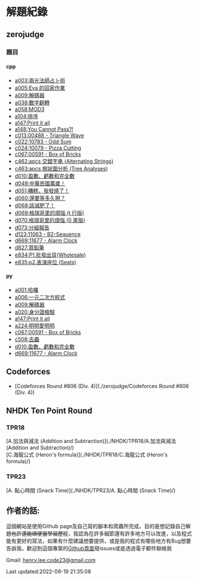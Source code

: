 # 解題紀錄

## zerojudge

### 題目

#### cpp

- [a003:兩光法師占卜術](./zerojudge/a003)
- [a005:Eva 的回家作業](./zerojudge/a005)
- [a009:解碼器](./zerojudge/a009)
- [a038:數字翻轉](./zerojudge/a038)
- [a058:MOD3](./zerojudge/a058)
- [a104:排序](./zerojudge/a104)
- [a147:Print it all](./zerojudge/a147)
- [a148:You Cannot Pass?!](./zerojudge/a148)
- [c013:00488 - Triangle Wave](./zerojudge/c013)
- [c022:10783 - Odd Sum](./zerojudge/c022)
- [c024:10079 - Pizza Cutting](./zerojudge/c024)
- [c067:00591 - Box of Bricks](./zerojudge/c067)
- [c462:apcs 交錯字串 (Alternating Strings)](./zerojudge/c462)
- [c463:apcs 樹狀圖分析 (Tree Analyses)](./zerojudge/c463)
- [d010:盈數、虧數和完全數](./zerojudge/d010)
- [d049:中華民國萬歲！](./zerojudge/d049)
- [d051:糟糕，我發燒了！](./zerojudge/d051)
- [d060:還要等多久啊？](./zerojudge/d060)
- [d068:該減肥了！](./zerojudge/d068)
- [d069:格瑞哥里的煩惱 (t 行版)](./zerojudge/d069)
- [d070:格瑞哥里的煩惱 (0 尾版)](./zerojudge/d070)
- [d073:分組報告](./zerojudge/d073)
- [d123:11063 - B2-Sequence](./zerojudge/d123)
- [d669:11677 - Alarm Clock](./zerojudge/d669)
- [d827:買鉛筆](./zerojudge/d827)
- [e834:P1.批發出貨(Wholesale)](./zerojudge/e834)
- [e835:p2.表演座位 (Seats)](./zerojudge/e835)

#### py

- [a001:哈囉](./zerojudge/a001)
- [a006:一元二次方程式](./zerojudge/a006)
- [a009:解碼器](./zerojudge/a009)
- [a020:身分證檢驗](./zerojudge/a020)
- [a147:Print it all](./zerojudge/a147)
- [a224:明明愛明明](./zerojudge/a224)
- [c067:00591 - Box of Bricks](./zerojudge/c067)
- [c508:去蟲](./zerojudge/c508)
- [d010:盈數、虧數和完全數](./zerojudge/d010)
- [d669:11677 - Alarm Clock](./zerojudge/d669)

## Codeforces


- [Codeforces Round #806 (Div. 4)](./zerojudge/Codeforces Round #806 (Div. 4))

## NHDK Ten Point Round

### TPR18

[A.加法與減法 (Addition and Subtraction)](./NHDK/TPR18/A.加法與減法 (Addition and Subtraction)/)  
[C.海龍公式 (Heron's formula)](./NHDK/TPR18/C.海龍公式 (Heron's formula)/)  
### TPR23

[A. 點心時間 (Snack Time)](./NHDK/TPR23/A. 點心時間 (Snack Time)/)  
## 作者的話:
這個網站是使用Github page及自己寫的腳本和爬蟲所完成，目的是想記錄自己解題~~也許還能順便當學習歷程~~，我認為在許多細節還有許多地方可以改進，以及程式能有更好的寫法，如果有什麼建議想要提供，或是我的程式有哪些地方有Bug想要告訴我，歡迎到這個專案的[Github頁面](https://henryleecode23.github.io/solve_record/)發issues或是透過電子郵件聯絡我

Gmail: henry.lee.code23@gmail.com

Last updated:2022-09-19 21:35:08